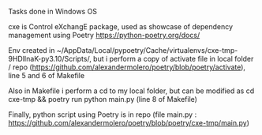 Tasks done in Windows OS

cxe is Control eXchangE package, used as showcase of dependency management using Poetry https://python-poetry.org/docs/

Env created in ~/AppData/Local/pypoetry/Cache/virtualenvs/cxe-tmp-9HDlInaK-py3.10/Scripts/, but i perform a copy of activate file in local folder / repo (https://github.com/alexandermolero/poetry/blob/poetry/activate), line 5 and 6 of Makefile

Also in Makefile i perform a cd to my local folder, but can be modified as cd cxe-tmp && poetry run python main.py (line 8 of Makefile)

Finally, python script using Poetry is in repo (file main.py : https://github.com/alexandermolero/poetry/blob/poetry/cxe-tmp/main.py)
